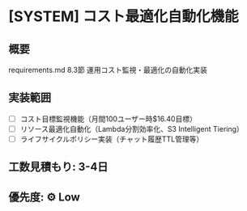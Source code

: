 # [SYSTEM] コスト最適化自動化機能

## 概要
requirements.md 8.3節 運用コスト監視・最適化の自動化実装

## 実装範囲
- [ ] コスト目標監視機能（月間100ユーザー時$16.40目標）
- [ ] リソース最適化自動化（Lambda分割効率化、S3 Intelligent Tiering）
- [ ] ライフサイクルポリシー実装（チャット履歴TTL管理等）

## 工数見積もり: **3-4日**  
## 優先度: ⚙️ **Low**